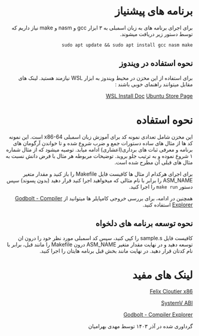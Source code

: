 <div dir="rtl"> 
<h1> برنامه های پیشنیاز </h1>
برای اجرای برنامه های به زبان اسمبلی به ۳ ابزار 
    gcc و nasm و make
    نیاز داریم که توسط دستور زیر دریافت میشوند.
    
    sudo apt update && sudo apt install gcc nasm make
       
<h2> نحوه استفاده در ویندوز </h2>
    برای استفاده از این مخزن در محیط ویندوز به ابزار
    WSL 
    نیازمند هستید. 
    لینک های مقابل میتوانند راهنمای خوبی باشند : 

[WSL Install Doc](https://learn.microsoft.com/en-us/windows/wsl/install)
[Ubuntu Store Page](https://apps.microsoft.com/detail/9pdxgncfsczv?hl=en-us&gl=US)

<!-- <h2> نحوه استفاده در مک </h2> -->
<!--     برای استفاده از این مخزن در محیط مک به ابزار -->

<h1> نحوه استفاده </h1>

این مخزن شامل تعدادی نمونه کد
برای آموزش زبان اسمبلی 
x86-64
است.
این نمونه کد ها از مثال های ساده دستورات جمع و ضرب شروع شده
و تا خواندن آرگومان های برنامه و معرفی ثبات های برداری(اعشاری)
ادامه میابد.
توصیه میشود که از مثال شماره ۱
شروع نموده و به ترتیب جلو بروید.
توضیحات مربوطه هر مثال با فرض دانش 
نسبت به مثال های قبلی آن مطرح شده است.
    
برای اجرای هرکدام از مثال ها کافیست فایل
    Makefile 
    را باز کنید و 
    مقدار متغیر 
    ASM_NAME
    را برابر با نام مثالی که میخواهید اجرا کنید قرار دهید
    (بدون پسوند)
    سپس دستور
    `make run`
    را اجرا کنید.

همچنین در ادامه، برای بررسی خروجی کامپایلر ها میتوانید از 
[Godbolt - Compiler Explorer](https://godbolt.org/)
    استفاده  کنید.

<h2> نحوه توسعه برنامه های دلخواه </h2>
کافیست فایل 
sample.s
را کپی کنید، 
سپس کد اسمبلی مورد نظر خود را درون ان توسعه دهید و 
در نهایت 
مقدار متغیر
ASM_NAME
درون 
Makefile
را مانند قبل، برابر با نام کدتان قرار دهید. در نهایت مانند بخش قبل 
    برنامه هایتان را اجرا کنید.

<h1> لینک های مفید </h1>

[Felix Cloutier x86](https://www.felixcloutier.com/x86/)

[SystemV ABI](https://wiki.osdev.org/System_V_ABI#x86-64)

[Godbolt - Compiler Explorer](https://godbolt.org/)

گرداوری شده در آذر ۱۴۰۳ توسط مهدی بهرامیان
</div>


